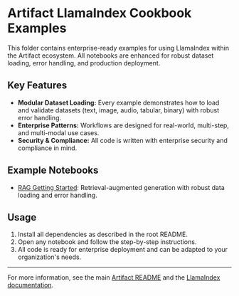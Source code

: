 # Artifact LlamaIndex Cookbook Examples

This folder contains enterprise-ready examples for using LlamaIndex within the Artifact ecosystem. All notebooks are enhanced for robust dataset loading, error handling, and production deployment.

## Key Features

- **Modular Dataset Loading:** Every example demonstrates how to load and validate datasets (text, image, audio, tabular, binary) with robust error handling.
- **Enterprise Patterns:** Workflows are designed for real-world, multi-step, and multi-modal use cases.
- **Security & Compliance:** All code is written with enterprise security and compliance in mind.

## Example Notebooks

- [RAG Getting Started](rag_getting_started.ipynb): Retrieval-augmented generation with robust data loading and error handling.

## Usage

1. Install all dependencies as described in the root README.
2. Open any notebook and follow the step-by-step instructions.
3. All code is ready for enterprise deployment and can be adapted to your organization's needs.

---
For more information, see the main [Artifact README](../../README.md) and the [LlamaIndex documentation](https://docs.llamaindex.ai/).
